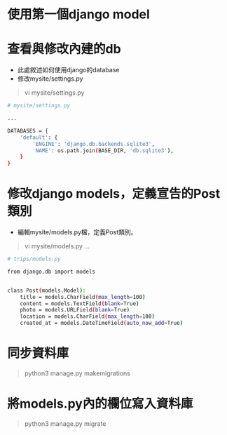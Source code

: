 # 使用第一個django model

# 查看與修改內建的db
- 此處敘述如何使用django的database
- 修改mysite/settings.py
> vi mysite/settings.py

```bash
# mysite/settings.py

...

DATABASES = {
    'default': {
        'ENGINE': 'django.db.backends.sqlite3',
        'NAME': os.path.join(BASE_DIR, 'db.sqlite3'),
    }
}
```

# 修改django models，定義宣告的Post類別
- 編輯mysite/models.py檔，定義Post類別。
> vi mysite/models.py
> ...
```bash
# trips/models.py

from django.db import models


class Post(models.Model):
    title = models.CharField(max_length=100)
    content = models.TextField(blank=True)
    photo = models.URLField(blank=True)
    location = models.CharField(max_length=100)
    created_at = models.DateTimeField(auto_now_add=True)
```

# 同步資料庫
> python3 manage.py makemigrations
# 將models.py內的欄位寫入資料庫
> python3 manage.py migrate